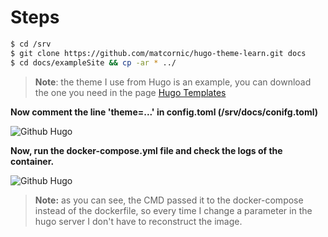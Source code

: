 # Steps

```sh
$ cd /srv
$ git clone https://github.com/matcornic/hugo-theme-learn.git docs
$ cd docs/exampleSite && cp -ar * ../
```
> **Note**: the theme I use from Hugo is an example, you can download the one you need in the page [Hugo Templates](https://themes.gohugo.io/)



**Now comment the line 'theme=...' in config.toml (/srv/docs/conifg.toml)**

![Github Hugo](https://storage.googleapis.com/devopstech/Github-photos/hugo-github.png)


**Now, run the docker-compose.yml file and check the logs of the container.**


![Github Hugo](https://storage.googleapis.com/devopstech/Github-photos/hugo-github-2.png)

> **Note:** as you can see, the CMD passed it to the docker-compose instead of the dockerfile, so every time I change a parameter in the hugo server I don't have to reconstruct the image.

